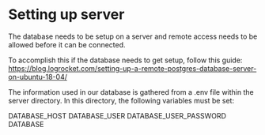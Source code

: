 # Setting up server

The database needs to be setup on a server and remote access needs to be allowed before it can be connected.

To accomplish this if the database needs to get setup, follow this guide:
https://blog.logrocket.com/setting-up-a-remote-postgres-database-server-on-ubuntu-18-04/


The information used in our database is gathered from a .env file within the server directory. In this directory, the following variables must be set:

DATABASE_HOST
DATABASE_USER
DATABASE_USER_PASSWORD
DATABASE